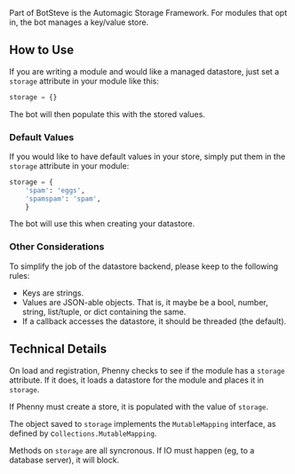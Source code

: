 Part of BotSteve is the Automagic Storage Framework. For modules that opt in, the bot manages a key/value store.

How to Use
----------
If you are writing a module and would like a managed datastore, just set a `storage` attribute in your module like this:

```python
storage = {}
```

The bot will then populate this with the stored values.

### Default Values ###
If you would like to have default values in your store, simply put them in the `storage` attribute in your module:

```python
storage = {
	'spam': 'eggs',
	'spamspam': 'spam',
	}
```

The bot will use this when creating your datastore.

### Other Considerations ###
To simplify the job of the datastore backend, please keep to the following rules:

* Keys are strings.
* Values are JSON-able objects. That is, it maybe be a bool, number, string, list/tuple, or dict containing the same.
* If a callback accesses the datastore, it should be threaded (the default).

Technical Details
-----------------
On load and registration, Phenny checks to see if the module has a `storage` attribute. If it does, it loads a datastore for the module and places it in `storage`.

If Phenny must create a store, it is populated with the value of `storage`.

The object saved to `storage` implements the `MutableMapping` interface, as defined by c`ollections.MutableMapping`.

Methods on `storage` are all syncronous. If IO must happen (eg, to a database server), it will block.
